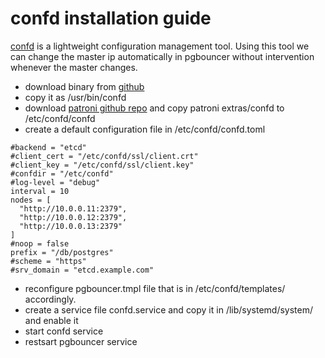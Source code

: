 # confd installation guide
[confd](https://github.com/kelseyhightower/confd) is a lightweight configuration management tool. Using this tool we can change the master ip automatically in pgbouncer without intervention whenever the master changes.

* download binary from [github](https://github.com/kelseyhightower/confd/releases)
* copy it as /usr/bin/confd
* download [patroni github repo](https://github.com/zalando/patroni.git) and copy patroni extras/confd to /etc/confd/confd
* create a default configuration file in /etc/confd/confd.toml

```
#backend = "etcd"
#client_cert = "/etc/confd/ssl/client.crt"
#client_key = "/etc/confd/ssl/client.key"
#confdir = "/etc/confd"
#log-level = "debug"
interval = 10
nodes = [
  "http://10.0.0.11:2379",
  "http://10.0.0.12:2379",
  "http://10.0.0.13:2379"
]
#noop = false
prefix = "/db/postgres"
#scheme = "https"
#srv_domain = "etcd.example.com"
```

* reconfigure pgbouncer.tmpl file that is in /etc/confd/templates/ accordingly.
* create a service file confd.service and copy it in /lib/systemd/system/ and enable it
* start confd service
* restsart pgbouncer service
